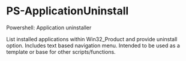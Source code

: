 # PS-ApplicationUninstall
Powershell: Application uninstaller

List installed applications within Win32_Product and provide uninstall option. 
Includes text based navigation menu. 
Intended to be used as a template or base for other scripts/functions.

